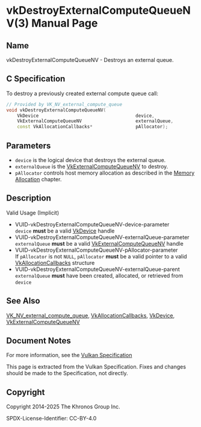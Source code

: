 # vkDestroyExternalComputeQueueNV(3) Manual Page

## Name

vkDestroyExternalComputeQueueNV - Destroys an external queue.



## [](#_c_specification)C Specification

To destroy a previously created external compute queue call:

```c++
// Provided by VK_NV_external_compute_queue
void vkDestroyExternalComputeQueueNV(
    VkDevice                                    device,
    VkExternalComputeQueueNV                    externalQueue,
    const VkAllocationCallbacks*                pAllocator);
```

## [](#_parameters)Parameters

- `device` is the logical device that destroys the external queue.
- `externalQueue` is the [VkExternalComputeQueueNV](https://registry.khronos.org/vulkan/specs/latest/man/html/VkExternalComputeQueueNV.html) to destroy.
- `pAllocator` controls host memory allocation as described in the [Memory Allocation](https://registry.khronos.org/vulkan/specs/latest/html/vkspec.html#memory-allocation) chapter.

## [](#_description)Description

Valid Usage (Implicit)

- [](#VUID-vkDestroyExternalComputeQueueNV-device-parameter)VUID-vkDestroyExternalComputeQueueNV-device-parameter  
  `device` **must** be a valid [VkDevice](https://registry.khronos.org/vulkan/specs/latest/man/html/VkDevice.html) handle
- [](#VUID-vkDestroyExternalComputeQueueNV-externalQueue-parameter)VUID-vkDestroyExternalComputeQueueNV-externalQueue-parameter  
  `externalQueue` **must** be a valid [VkExternalComputeQueueNV](https://registry.khronos.org/vulkan/specs/latest/man/html/VkExternalComputeQueueNV.html) handle
- [](#VUID-vkDestroyExternalComputeQueueNV-pAllocator-parameter)VUID-vkDestroyExternalComputeQueueNV-pAllocator-parameter  
  If `pAllocator` is not `NULL`, `pAllocator` **must** be a valid pointer to a valid [VkAllocationCallbacks](https://registry.khronos.org/vulkan/specs/latest/man/html/VkAllocationCallbacks.html) structure
- [](#VUID-vkDestroyExternalComputeQueueNV-externalQueue-parent)VUID-vkDestroyExternalComputeQueueNV-externalQueue-parent  
  `externalQueue` **must** have been created, allocated, or retrieved from `device`

## [](#_see_also)See Also

[VK\_NV\_external\_compute\_queue](https://registry.khronos.org/vulkan/specs/latest/man/html/VK_NV_external_compute_queue.html), [VkAllocationCallbacks](https://registry.khronos.org/vulkan/specs/latest/man/html/VkAllocationCallbacks.html), [VkDevice](https://registry.khronos.org/vulkan/specs/latest/man/html/VkDevice.html), [VkExternalComputeQueueNV](https://registry.khronos.org/vulkan/specs/latest/man/html/VkExternalComputeQueueNV.html)

## [](#_document_notes)Document Notes

For more information, see the [Vulkan Specification](https://registry.khronos.org/vulkan/specs/latest/html/vkspec.html#vkDestroyExternalComputeQueueNV)

This page is extracted from the Vulkan Specification. Fixes and changes should be made to the Specification, not directly.

## [](#_copyright)Copyright

Copyright 2014-2025 The Khronos Group Inc.

SPDX-License-Identifier: CC-BY-4.0